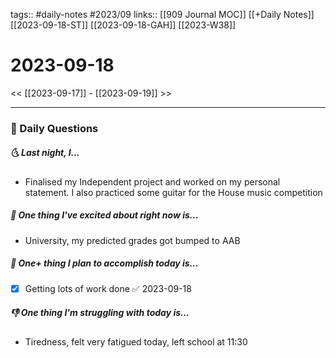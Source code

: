 tags:: #daily-notes #2023/09
links:: [[909 Journal MOC]] [[+Daily Notes]] [[2023-09-18-ST]] [[2023-09-18-GAH]] [[2023-W38]]

# 2023-09-18

<< [[2023-09-17]] - [[2023-09-19]] >>

---
### 📅 Daily Questions
##### 🌜 Last night, I...
- Finalised my Independent project and worked on my personal statement. I also practiced some guitar for the House music competition

##### 🙌 One thing I've excited about right now is...
- University, my predicted grades got bumped to AAB

##### 🚀 One+ thing I plan to accomplish today is...
- [x] Getting lots of work done ✅ 2023-09-18

##### 👎 One thing I'm struggling with today is...
- Tiredness, felt very fatigued today, left school at 11:30